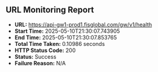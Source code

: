 ## URL Monitoring Report

- **URL:** https://api-gw1-prod1.fisglobal.com/gw/v1/health
- **Start Time:** 2025-05-10T21:30:07.743905
- **End Time:** 2025-05-10T21:30:07.853765
- **Total Time Taken:** 0.10986 seconds
- **HTTP Status Code:** 200
- **Status:** Success
- **Failure Reason:** N/A
